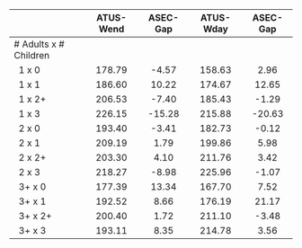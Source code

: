 
|                      |    ATUS-Wend |     ASEC-Gap |    ATUS-Wday |     ASEC-Gap |
| -------------------- | :----------: | :----------: | :----------: | :----------: |
| # Adults x # Children |              |              |              |              |
| &nbsp;&nbsp;1 x 0    |       178.79 |        -4.57 |       158.63 |         2.96 |
| &nbsp;&nbsp;1 x 1    |       186.60 |        10.22 |       174.67 |        12.65 |
| &nbsp;&nbsp;1 x 2+   |       206.53 |        -7.40 |       185.43 |        -1.29 |
| &nbsp;&nbsp;1 x 3    |       226.15 |       -15.28 |       215.88 |       -20.63 |
| &nbsp;&nbsp;2 x 0    |       193.40 |        -3.41 |       182.73 |        -0.12 |
| &nbsp;&nbsp;2 x 1    |       209.19 |         1.79 |       199.86 |         5.98 |
| &nbsp;&nbsp;2 x 2+   |       203.30 |         4.10 |       211.76 |         3.42 |
| &nbsp;&nbsp;2 x 3    |       218.27 |        -8.98 |       225.96 |        -1.07 |
| &nbsp;&nbsp;3+ x 0   |       177.39 |        13.34 |       167.70 |         7.52 |
| &nbsp;&nbsp;3+ x 1   |       192.52 |         8.66 |       176.19 |        21.17 |
| &nbsp;&nbsp;3+ x 2+  |       200.40 |         1.72 |       211.10 |        -3.48 |
| &nbsp;&nbsp;3+ x 3   |       193.11 |         8.35 |       214.78 |         3.56 |

